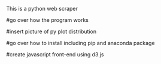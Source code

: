 This is a python web scraper 

#go over how the program works

#insert picture of py plot distribution

#go over how to install including pip and anaconda package

#create javascript front-end using d3.js